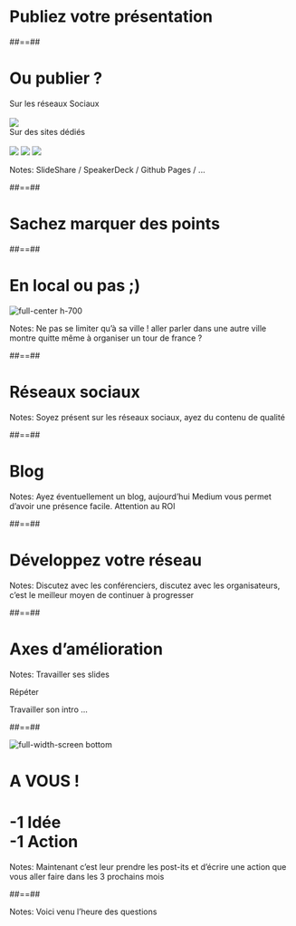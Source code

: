 <!-- .slide: data-background="./assets/images/g3a864e7b0c_0_440.png"-->


# Publiez votre présentation
<!-- .element: class="bandeau" -->

##==##

# Ou publier ?


<div class="flex-row">
    <div class="mid-size">
        <span>Sur les réseaux Sociaux</span><br><br>
        <img class="w-600" src="./assets/images/g3a864e7b0c_0_448.png">
    </div>
    <div class="mid-size">
        <span>Sur des sites dédiés</span>
        <br><br>
        <div class="flex-row">
            <img class="w-300" src="./assets/images/g3a864e7b0c_0_451.png">
            <img class="w-300" src="./assets/images/g3a864e7b0c_0_452.png">
            <img class="w-300" src="./assets/images/g3a864e7b0c_0_453.png">
        </div>
    </div>
</div>




Notes:
SlideShare / SpeakerDeck / Github Pages / ...



##==##
<!-- .slide: data-background="./assets/images/g3e3083f2f8_0_3.png"-->

# Sachez marquer des points
<!-- .element: class="bandeau" -->


##==##
<!-- .slide:-->

# En local ou pas ;)


![full-center h-700](./assets/images/g3e3083f2f8_0_8.png)

Notes:
Ne pas se limiter qu’à sa ville ! aller parler dans une autre ville montre quitte même à organiser un tour de france ?



##==##
<!-- .slide: data-background="./assets/images/g3e3083f2f8_0_16.png"-->

# Réseaux sociaux
<!-- .element: class="bandeau" -->



Notes:
Soyez présent sur les réseaux sociaux, ayez du contenu de qualité



##==##
<!-- .slide: data-background="./assets/images/g3e3083f2f8_1_8.png"-->

# Blog
<!-- .element: class="bandeau" -->


Notes:
Ayez éventuellement un blog, aujourd’hui Medium vous permet d’avoir une présence facile. Attention au ROI



##==##
<!-- .slide: data-background="./assets/images/g3e3083f2f8_3_0.png"-->

# Développez votre réseau
<!-- .element: class="bandeau top" -->


Notes:
Discutez avec les conférenciers, discutez avec les organisateurs, c’est le meilleur moyen de continuer à progresser



##==##
<!-- .slide: data-background="./assets/images/g3e3083f2f8_3_7.png"-->

# Axes d’amélioration
<!-- .element: class="bandeau" -->



Notes:
Travailler ses slides

Répéter

Travailler son intro ...



##==##
<!-- .slide: data-background="#fcec00" class="a-vous"-->

![full-width-screen bottom](./assets/images/g3d67955561_0_107.png)


# A VOUS !
<!-- .element: class="top" -->

<h1 class="fragment bandeau block">-1 Idée<br>-1 Action<br>
</h1>


Notes:
Maintenant c’est leur prendre les post-its  et d’écrire une action que vous aller faire dans les 3 prochains mois



##==##
<!-- .slide: data-background="./assets/images/g3a864e7b0c_0_454.png"-->


Notes:
Voici venu l’heure des questions



